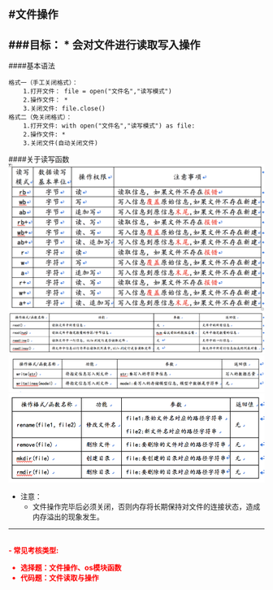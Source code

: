 #文件操作
---
###目标：
	* 会对文件进行读取写入操作
---

####基本语法
```
格式一（手工关闭格式）：
	1.打开文件：	file = open("文件名","读写模式")
	2.操作文件：	*
	3.关闭文件:	file.close()
格式二（免关闭格式）：
	1.打开文件:	with open("文件名","读写模式") as file:
	2.操作文件:	*
	3.关闭文件(自动关闭文件)

```

####关于读写函数
<img src="文件操作说明.png"><br>
<img src="read.png"><br>
<img src="write.png"><br>
<img src="os模块文件操作函数.png"><br>
- 注意：
	* 文件操作完毕后必须关闭，否则内存将长期保持对文件的连接状态，造成内存溢出的现象发生。


<hr/>
<br>
<font color="FF0000"><strong>- 常见考核类型:
<ul>
    <li>选择题：文件操作、os模块函数</li>
    <li>代码题：文件读取与操作</li>
</ul></strong>
</font> 
	